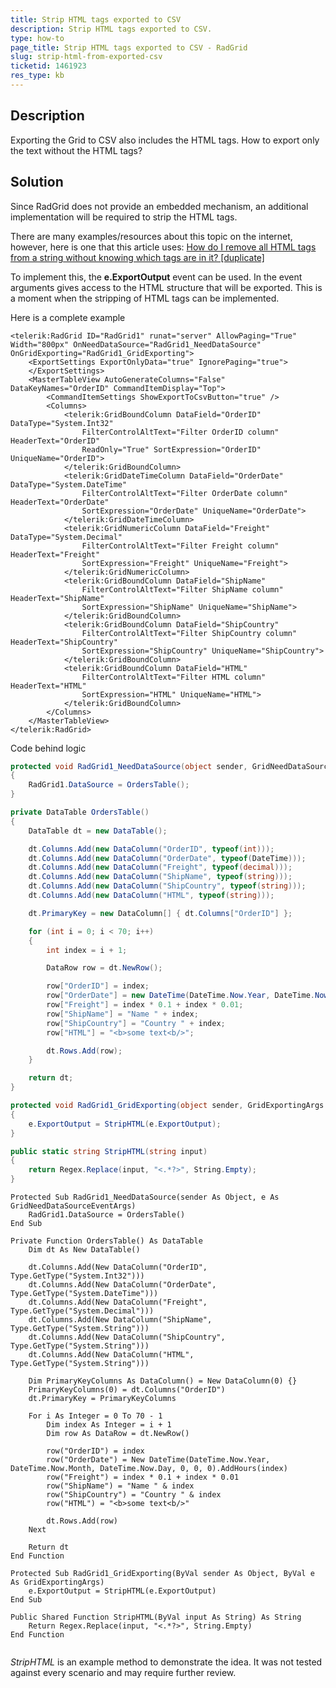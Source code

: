 ```yaml
---
title: Strip HTML tags exported to CSV
description: Strip HTML tags exported to CSV.
type: how-to
page_title: Strip HTML tags exported to CSV - RadGrid
slug: strip-html-from-exported-csv
ticketid: 1461923
res_type: kb
---
```



## Description

Exporting the Grid to CSV also includes the HTML tags. How to export only the text without the HTML tags?

## Solution

Since RadGrid does not provide an embedded mechanism, an additional implementation will be required to strip the HTML tags.

There are many examples/resources about this topic on the internet, however, here is one that this article uses: [How do I remove all HTML tags from a string without knowing which tags are in it? [duplicate]](https://stackoverflow.com/questions/18153998/how-do-i-remove-all-html-tags-from-a-string-without-knowing-which-tags-are-in-it/18154046#18154046)

To implement this, the **e.ExportOutput** event can be used. In the event arguments gives access to the HTML structure that will be exported. This is a moment when the stripping of HTML tags can be implemented.

Here is a complete example

````ASP.NET.NET
<telerik:RadGrid ID="RadGrid1" runat="server" AllowPaging="True" Width="800px" OnNeedDataSource="RadGrid1_NeedDataSource" OnGridExporting="RadGrid1_GridExporting">
    <ExportSettings ExportOnlyData="true" IgnorePaging="true">
    </ExportSettings>
    <MasterTableView AutoGenerateColumns="False" DataKeyNames="OrderID" CommandItemDisplay="Top">
        <CommandItemSettings ShowExportToCsvButton="true" />
        <Columns>
            <telerik:GridBoundColumn DataField="OrderID" DataType="System.Int32"
                FilterControlAltText="Filter OrderID column" HeaderText="OrderID"
                ReadOnly="True" SortExpression="OrderID" UniqueName="OrderID">
            </telerik:GridBoundColumn>
            <telerik:GridDateTimeColumn DataField="OrderDate" DataType="System.DateTime"
                FilterControlAltText="Filter OrderDate column" HeaderText="OrderDate"
                SortExpression="OrderDate" UniqueName="OrderDate">
            </telerik:GridDateTimeColumn>
            <telerik:GridNumericColumn DataField="Freight" DataType="System.Decimal"
                FilterControlAltText="Filter Freight column" HeaderText="Freight"
                SortExpression="Freight" UniqueName="Freight">
            </telerik:GridNumericColumn>
            <telerik:GridBoundColumn DataField="ShipName"
                FilterControlAltText="Filter ShipName column" HeaderText="ShipName"
                SortExpression="ShipName" UniqueName="ShipName">
            </telerik:GridBoundColumn>
            <telerik:GridBoundColumn DataField="ShipCountry"
                FilterControlAltText="Filter ShipCountry column" HeaderText="ShipCountry"
                SortExpression="ShipCountry" UniqueName="ShipCountry">
            </telerik:GridBoundColumn>
            <telerik:GridBoundColumn DataField="HTML"
                FilterControlAltText="Filter HTML column" HeaderText="HTML"
                SortExpression="HTML" UniqueName="HTML">
            </telerik:GridBoundColumn>
        </Columns>
    </MasterTableView>
</telerik:RadGrid>
````

Code behind logic

````C#
protected void RadGrid1_NeedDataSource(object sender, GridNeedDataSourceEventArgs e)
{
    RadGrid1.DataSource = OrdersTable();
}

private DataTable OrdersTable()
{
    DataTable dt = new DataTable();

    dt.Columns.Add(new DataColumn("OrderID", typeof(int)));
    dt.Columns.Add(new DataColumn("OrderDate", typeof(DateTime)));
    dt.Columns.Add(new DataColumn("Freight", typeof(decimal)));
    dt.Columns.Add(new DataColumn("ShipName", typeof(string)));
    dt.Columns.Add(new DataColumn("ShipCountry", typeof(string)));
    dt.Columns.Add(new DataColumn("HTML", typeof(string)));

    dt.PrimaryKey = new DataColumn[] { dt.Columns["OrderID"] };

    for (int i = 0; i < 70; i++)
    {
        int index = i + 1;

        DataRow row = dt.NewRow();

        row["OrderID"] = index;
        row["OrderDate"] = new DateTime(DateTime.Now.Year, DateTime.Now.Month, DateTime.Now.Day, 0, 0, 0).AddHours(index);
        row["Freight"] = index * 0.1 + index * 0.01;
        row["ShipName"] = "Name " + index;
        row["ShipCountry"] = "Country " + index;
        row["HTML"] = "<b>some text<b/>";

        dt.Rows.Add(row);
    }

    return dt;
}

protected void RadGrid1_GridExporting(object sender, GridExportingArgs e)
{
    e.ExportOutput = StripHTML(e.ExportOutput);
}

public static string StripHTML(string input)
{
    return Regex.Replace(input, "<.*?>", String.Empty);
}
````
````VB
Protected Sub RadGrid1_NeedDataSource(sender As Object, e As GridNeedDataSourceEventArgs)
    RadGrid1.DataSource = OrdersTable()
End Sub

Private Function OrdersTable() As DataTable
    Dim dt As New DataTable()

    dt.Columns.Add(New DataColumn("OrderID", Type.GetType("System.Int32")))
    dt.Columns.Add(New DataColumn("OrderDate", Type.GetType("System.DateTime")))
    dt.Columns.Add(New DataColumn("Freight", Type.GetType("System.Decimal")))
    dt.Columns.Add(New DataColumn("ShipName", Type.GetType("System.String")))
    dt.Columns.Add(New DataColumn("ShipCountry", Type.GetType("System.String")))
    dt.Columns.Add(New DataColumn("HTML", Type.GetType("System.String")))

    Dim PrimaryKeyColumns As DataColumn() = New DataColumn(0) {}
    PrimaryKeyColumns(0) = dt.Columns("OrderID")
    dt.PrimaryKey = PrimaryKeyColumns

    For i As Integer = 0 To 70 - 1
        Dim index As Integer = i + 1
        Dim row As DataRow = dt.NewRow()

        row("OrderID") = index
        row("OrderDate") = New DateTime(DateTime.Now.Year, DateTime.Now.Month, DateTime.Now.Day, 0, 0, 0).AddHours(index)
        row("Freight") = index * 0.1 + index * 0.01
        row("ShipName") = "Name " & index
        row("ShipCountry") = "Country " & index
        row("HTML") = "<b>some text<b/>"

        dt.Rows.Add(row)
    Next

    Return dt
End Function

Protected Sub RadGrid1_GridExporting(ByVal sender As Object, ByVal e As GridExportingArgs)
    e.ExportOutput = StripHTML(e.ExportOutput)
End Sub

Public Shared Function StripHTML(ByVal input As String) As String
    Return Regex.Replace(input, "<.*?>", String.Empty)
End Function
    
````

*StripHTML* is an example method to demonstrate the idea. It was not tested against every scenario and may require further review.

